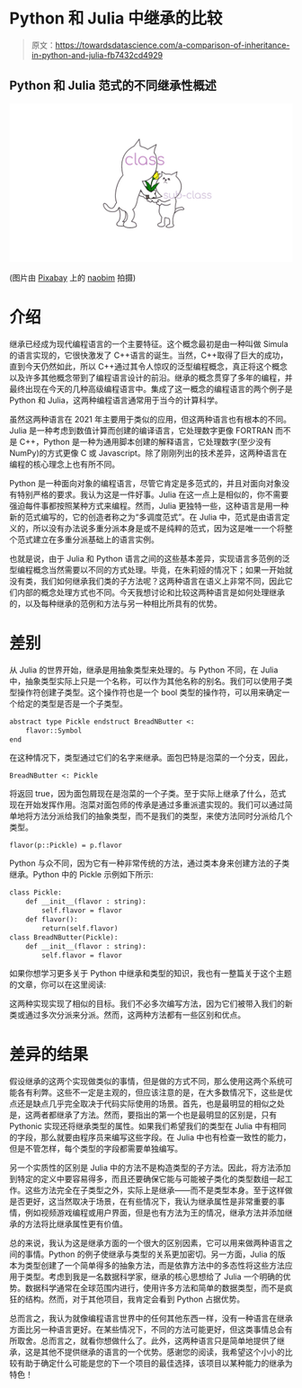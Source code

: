 # Python 和 Julia 中继承的比较

> 原文：<https://towardsdatascience.com/a-comparison-of-inheritance-in-python-and-julia-fb7432cd4929>

## Python 和 Julia 范式的不同继承性概述

![](img/febbe088f212199df95f5bcc6ff7871c.png)

(图片由 [Pixabay](http://pixabay.com) 上的 [naobim](https://pixabay.com/images/id-1239554/) 拍摄)

# 介绍

继承已经成为现代编程语言的一个主要特征。这个概念最初是由一种叫做 Simula 的语言实现的，它很快激发了 C++语言的诞生。当然，C++取得了巨大的成功，直到今天仍然如此，所以 C++通过其令人惊叹的泛型编程概念，真正将这个概念以及许多其他概念带到了编程语言设计的前沿。继承的概念贯穿了多年的编程，并最终出现在今天的几种高级编程语言中。集成了这一概念的编程语言的两个例子是 Python 和 Julia，这两种编程语言通常用于当今的计算科学。

虽然这两种语言在 2021 年主要用于类似的应用，但这两种语言也有根本的不同。Julia 是一种考虑到数值计算而创建的编译语言，它处理数字更像 FORTRAN 而不是 C++，Python 是一种为通用脚本创建的解释语言，它处理数字(至少没有 NumPy)的方式更像 C 或 Javascript。除了刚刚列出的技术差异，这两种语言在编程的核心理念上也有所不同。

Python 是一种面向对象的编程语言，尽管它肯定是多范式的，并且对面向对象没有特别严格的要求。我认为这是一件好事。Julia 在这一点上是相似的，你不需要强迫每件事都按照某种方式来编程。然而，Julia 更独特一些，这种语言是用一种新的范式编写的，它的创造者称之为“多调度范式”。在 Julia 中，范式是由语言定义的，所以没有办法说多重分派本身是或不是纯粹的范式，因为这是唯一一个将整个范式建立在多重分派基础上的语言实例。

也就是说，由于 Julia 和 Python 语言之间的这些基本差异，实现语言多范例的泛型编程概念当然需要以不同的方式处理。毕竟，在朱莉娅的情况下；如果一开始就没有类，我们如何继承我们类的子方法呢？这两种语言在语义上非常不同，因此它们内部的概念处理方式也不同。今天我想讨论和比较这两种语言是如何处理继承的，以及每种继承的范例和方法与另一种相比所具有的优势。

# 差别

从 Julia 的世界开始，继承是用抽象类型来处理的。与 Python 不同，在 Julia 中，抽象类型实际上只是一个名称，可以作为其他名称的别名。我们可以使用子类型操作符创建子类型。这个操作符也是一个 bool 类型的操作符，可以用来确定一个给定的类型是否是一个子类型。

```
abstract type Pickle endstruct BreadNButter <: 
    flavor::Symbol
end
```

在这种情况下，类型通过它们的名字来继承。面包巴特是泡菜的一个分支，因此，

```
BreadNButter <: Pickle
```

将返回 true，因为面包屑现在是泡菜的一个子类。至于实际上继承了什么，范式现在开始发挥作用。泡菜对面包师的传承是通过多重派遣实现的。我们可以通过简单地将方法分派给我们的抽象类型，而不是我们的类型，来使方法同时分派给几个类型。

```
flavor(p::Pickle) = p.flavor
```

Python 与众不同，因为它有一种非常传统的方法，通过类本身来创建方法的子类继承。Python 中的 Pickle 示例如下所示:

```
class Pickle:
    def __init__(flavor : string):
        self.flavor = flavor
    def flavor():
        return(self.flavor)
class BreadNButter(Pickle):
    def __init__(flavor : string):
        self.flavor = flavor
```

如果你想学习更多关于 Python 中继承和类型的知识，我也有一整篇关于这个主题的文章，你可以在这里阅读:

</everything-you-need-to-know-about-type-inheritance-in-python-2e173277ff22>  

这两种实现实现了相似的目标。我们不必多次编写方法，因为它们被带入我们的新类或通过多次分派来分派。然而，这两种方法都有一些区别和优点。

# 差异的结果

假设继承的这两个实现做类似的事情，但是做的方式不同，那么使用这两个系统可能各有利弊。这些不一定是主观的，但应该注意的是，在大多数情况下，这些是优点还是缺点几乎完全取决于代码实际使用的场景。首先，也是最明显的相似之处是，这两者都继承了方法。然而，要指出的第一个也是最明显的区别是，只有 Pythonic 实现还将继承类型的属性。如果我们希望我们的类型在 Julia 中有相同的字段，那么就要由程序员来编写这些字段。在 Julia 中也有检查一致性的能力，但是不管怎样，每个类型的字段都需要单独编写。

另一个实质性的区别是 Julia 中的方法不是构造类型的子方法。因此，将方法添加到特定的定义中要容易得多，而且还要确保它能与可能被子类化的类型数组一起工作。这些方法完全在子类型之外，实际上是继承——而不是类型本身。至于这样做是否更好，这当然取决于场景，在有些情况下，我认为继承属性是非常重要的事情，例如视频游戏编程或用户界面，但是也有方法为王的情况，继承方法并添加继承的方法将比继承属性更有价值。

总的来说，我认为这是继承方面的一个很大的区别因素，它可以用来做两种语言之间的事情。Python 的例子使继承与类型的关系更加密切。另一方面，Julia 的版本为类型创建了一个简单得多的抽象方法，而是依靠方法中的多态性将这些方法应用于类型。考虑到我是一名数据科学家，继承的核心思想给了 Julia 一个明确的优势。数据科学通常在全球范围内进行，使用许多方法和简单的数据类型，而不是疯狂的结构。然而，对于其他项目，我肯定会看到 Python 占据优势。

总而言之，我认为就像编程语言世界中的任何其他东西一样，没有一种语言在继承方面比另一种语言更好。在某些情况下，不同的方法可能更好，但这类事情总会有所取舍。总而言之，就看你想做什么了。此外，这两种语言只是简单地提供了继承，这是其他不提供继承的语言的一个优势。感谢您的阅读，我希望这个小小的比较有助于确定什么可能是您的下一个项目的最佳选择，该项目以某种能力的继承为特色！